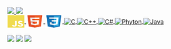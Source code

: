 
 <div>
   <a href="https://github.com/Guilherme-Ssouza">
   <img height="180em" src="https://github-readme-stats.vercel.app/api?username=Guilherme-Ssouza&show_icons=true&theme=highcontrast&include_all_commits=true&count_private=true"/>
   <img height="160em" src="https://github-readme-stats.vercel.app/api/top-langs/?username=Guilherme-Ssouza&layout=compact&langs_count=6&theme=highcontrast"/>
</div>
    
<div style="display: inline_block">
 
  <img align="center" alt="Js" height="30" width="40" src="https://raw.githubusercontent.com/devicons/devicon/master/icons/javascript/javascript-plain.svg">
  <img align="center" alt="HTML" height="30" width="40" src="https://raw.githubusercontent.com/devicons/devicon/master/icons/html5/html5-original.svg">
  <img align="center" alt="CSS" height="30" width="40" src="https://raw.githubusercontent.com/devicons/devicon/master/icons/css3/css3-original.svg">
  <img align="center" alt="C" height="30" width="40"
src="https://cdn.jsdelivr.net/gh/devicons/devicon@latest/icons/c/c-original.svg">
  <img align="center" alt="C++" height="30" width="40"
src="https://cdn.jsdelivr.net/gh/devicons/devicon@latest/icons/cplusplus/cplusplus-original.svg">
  <img align="center" alt="C#" height="30" width="40"
src="https://cdn.jsdelivr.net/gh/devicons/devicon@latest/icons/csharp/csharp-original.svg">
  <img align="center" alt="Phyton" height="30" width="40"
src="https://cdn.jsdelivr.net/gh/devicons/devicon@latest/icons/python/python-original.svg">
  <img align="center" alt="Java" height="30" width="40"
src="https://cdn.jsdelivr.net/gh/devicons/devicon@latest/icons/java/java-original.svg">
</div>
 
<br>
 
 
<div> 
  <a href="https://www.instagram.com/guilhermee.souzaz?igsh=MWF1ZThzMWJlbmVscQ==" target="_blank"><img src="https://img.shields.io/badge/-Instagram-%23E4405F?style=for-the-badge&logo=instagram&logoColor=white" target="_blank"></a>
  <a href = "mailto:guilhermedasilvasouza012@gmail.com"><img src="https://img.shields.io/badge/-Gmail-%23333?style=for-the-badge&logo=gmail&logoColor=white" target="_blank"></a>
  <a href="https://www.linkedin.com/in/guilherme-da-silva-souza-38ab622a6?utm_source=share&utm_campaign=share_via&utm_content=profile&utm_medium=android_app" target="_blank"><img src="https://img.shields.io/badge/-LinkedIn-%230077B5?style=for-the-badge&logo=linkedin&logoColor=white" target="_blank"></a>
</div>
